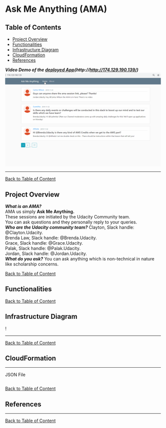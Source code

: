 # Ask Me Anything (AMA)

<a id='index'></a>
## Table of Contents
- [Project Overview](#overview)
- [Functionalities](#func)
- [Infrastructure Diagram](#diagram)
- [CloudFormation](#cloudformation)
- [References](#ref)


<a id='video'></a>
**_Video Demo of the [deployed App](http://http://174.129.190.139/)(http://http://174.129.190.139/)_**
![Ask Me Anything](static/gif/AMA.gif)
<hr/> 

[Back to Table of Content](#index)


<a id='overview'></a>
## Project Overview

**_What is an AMA?_**</br>
AMA us simply **Ask Me Anything.**</br> These sessions are initiated by the Udacity Community team. </br>You can ask questions and they personally reply to your queries. </br> 
**_Who are the Udacity community team?_**
Clayton, Slack handle: @Clayton.Udacity. </br>
Brenda Law, Slack handle: @Brenda.Udacity. </br>
Grace, Slack handle: @Grace.Udacity. </br>
Palak, Slack handle: @Palak.Udacity. </br>
Jordan, Slack handle: @Jordan.Udacity. </br> 
**_What do you ask?_**
You can ask anything which is non-technical in nature like scholarship concerns.</br> 

[Back to Table of Content](#index)
 
<a id='func'></a>
## Functionalities
 

[Back to Table of Content](#index)

<a id='diagram'></a>
## Infrastructure Diagram
!
<hr/> 

[Back to Table of Content](#index)

<a id='cloudformation'></a>
## CloudFormation

<hr/> 
JSON File

```

```

[Back to Table of Content](#index)

<a id='ref'></a>
## References

<hr/> 

[Back to Table of Content](#index)
